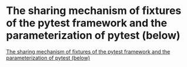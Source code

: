 # The sharing mechanism of fixtures of the pytest framework and the parameterization of pytest  (below)
[The sharing mechanism of fixtures of the pytest framework and the parameterization of pytest  (below)](https://aiwithcloud.com/2022/09/16/the_sharing_mechanism_of_fixtures_of_the_pytest_framework_and_the_parameterization_of_pytest__below/)